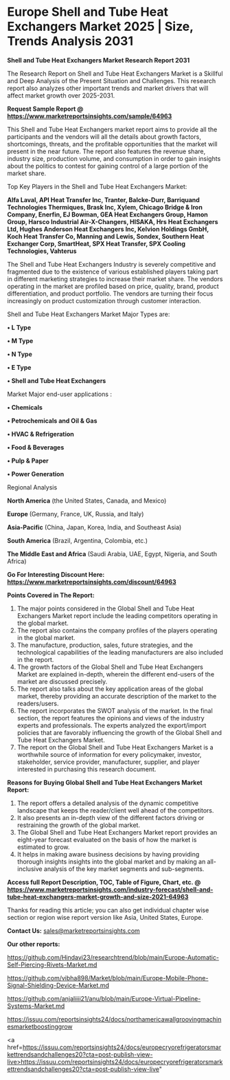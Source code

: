 # Europe Shell and Tube Heat Exchangers Market 2025 | Size, Trends Analysis 2031

<strong>Shell and Tube Heat Exchangers Market Research Report 2031</strong>

The Research Report on Shell and Tube Heat Exchangers Market is a Skillful and Deep Analysis of the Present Situation and Challenges. This research report also analyzes other important trends and market drivers that will affect market growth over 2025-2031.

<strong>Request Sample Report @ <a href=https://www.marketreportsinsights.com/sample/64963>https://www.marketreportsinsights.com/sample/64963</a></strong>

This Shell and Tube Heat Exchangers market report aims to provide all the participants and the vendors will all the details about growth factors, shortcomings, threats, and the profitable opportunities that the market will present in the near future. The report also features the revenue share, industry size, production volume, and consumption in order to gain insights about the politics to contest for gaining control of a large portion of the market share.

Top Key Players in the Shell and Tube Heat Exchangers Market:

<strong>Alfa Laval, API Heat Transfer Inc, Tranter, Balcke-Durr, Barriquand Technologies Thermiques, Brask Inc, Xylem, Chicago Bridge & Iron Company, Enerfin, EJ Bowman, GEA Heat Exchangers Group, Hamon Group, Harsco Industrial Air-X-Changers, HISAKA, Hrs Heat Exchangers Ltd, Hughes Anderson Heat Exchangers Inc, Kelvion Holdings GmbH, Koch Heat Transfer Co, Manning and Lewis, Sondex, Southern Heat Exchanger Corp, SmartHeat, SPX Heat Transfer, SPX Cooling Technologies, Vahterus</strong>

The Shell and Tube Heat Exchangers Industry is severely competitive and fragmented due to the existence of various established players taking part in different marketing strategies to increase their market share. The vendors operating in the market are profiled based on price, quality, brand, product differentiation, and product portfolio. The vendors are turning their focus increasingly on product customization through customer interaction.

Shell and Tube Heat Exchangers Market Major Types are:

<strong>• L Type

• M Type

• N Type

• E Type

• Shell and Tube Heat Exchangers</strong>

Market Major end-user applications :

<strong>• Chemicals

• Petrochemicals and Oil & Gas

• HVAC & Refrigeration

• Food & Beverages

• Pulp & Paper

• Power Generation</strong>

Regional Analysis

</u><strong><b>North America</b></strong> (the United States, Canada, and Mexico)

<strong><b>Europe </b></strong>(Germany, France, UK, Russia, and Italy)

<strong><b>Asia-Pacific</b></strong> (China, Japan, Korea, India, and Southeast Asia)

<strong><b>South America</b></strong> (Brazil, Argentina, Colombia, etc.)

<strong><b>The Middle East and Africa</b></strong> (Saudi Arabia, UAE, Egypt, Nigeria, and South Africa)

<strong>Go For Interesting Discount Here: <a href=https://www.marketreportsinsights.com/discount/64963>https://www.marketreportsinsights.com/discount/64963</a></strong>

<strong>Points Covered in The Report:</strong>
<ol>
  <li>The major points considered in the Global Shell and Tube Heat Exchangers Market report include the leading competitors operating in the global market.</li>
  <li>The report also contains the company profiles of the players operating in the global market.</li>
  <li>The manufacture, production, sales, future strategies, and the technological capabilities of the leading manufacturers are also included in the report.</li>
  <li>The growth factors of the Global Shell and Tube Heat Exchangers Market are explained in-depth, wherein the different end-users of the market are discussed precisely.</li>
  <li>The report also talks about the key application areas of the global market, thereby providing an accurate description of the market to the readers/users.</li>
  <li>The report incorporates the SWOT analysis of the market. In the final section, the report features the opinions and views of the industry experts and professionals. The experts analyzed the export/import policies that are favorably influencing the growth of the Global Shell and Tube Heat Exchangers Market.</li>
  <li>The report on the Global Shell and Tube Heat Exchangers Market is a worthwhile source of information for every policymaker, investor, stakeholder, service provider, manufacturer, supplier, and player interested in purchasing this research document.</li>
</ol>
<strong>Reasons for Buying Global Shell and Tube Heat Exchangers Market Report:</strong>

<ol>
  <li>The report offers a detailed analysis of the dynamic competitive landscape that keeps the reader/client well ahead of the competitors.</li>
  <li>It also presents an in-depth view of the different factors driving or restraining the growth of the global market.</li>
  <li>The Global Shell and Tube Heat Exchangers Market report provides an eight-year forecast evaluated on the basis of how the market is estimated to grow.</li>
  <li>It helps in making aware business decisions by having providing thorough insights insights into the global market and by making an all-inclusive analysis of the key market segments and sub-segments.</li>
</ol>
<strong>Access full Report Description, TOC, Table of Figure, Chart, etc. @ <a href=https://www.marketreportsinsights.com/industry-forecast/shell-and-tube-heat-exchangers-market-growth-and-size-2021-64963>https://www.marketreportsinsights.com/industry-forecast/shell-and-tube-heat-exchangers-market-growth-and-size-2021-64963</a></strong>


Thanks for reading this article; you can also get individual chapter wise section or region wise report version like Asia, United States, Europe.

<strong>Contact Us:</strong>
sales@marketreportsinsights.com

<strong>Our other reports:</strong>

<a href=https://github.com/Hindavi23/researchtrend/blob/main/Europe-Automatic-Self-Piercing-Rivets-Market.md>https://github.com/Hindavi23/researchtrend/blob/main/Europe-Automatic-Self-Piercing-Rivets-Market.md</a>

<a href=https://github.com/vibha898/Market/blob/main/Europe-Mobile-Phone-Signal-Shielding-Device-Market.md>https://github.com/vibha898/Market/blob/main/Europe-Mobile-Phone-Signal-Shielding-Device-Market.md</a>

<a href=https://github.com/anjaliiii21/anu/blob/main/Europe-Virtual-Pipeline-Systems-Market.md>https://github.com/anjaliiii21/anu/blob/main/Europe-Virtual-Pipeline-Systems-Market.md</a>

<a href=https://issuu.com/reportsinsights24/docs/northamericawallgroovingmachinesmarketboostinggrow>https://issuu.com/reportsinsights24/docs/northamericawallgroovingmachinesmarketboostinggrow</a>

<a href=https://issuu.com/reportsinsights24/docs/europecryorefrigeratorsmarkettrendsandchallenges20?cta=post-publish-view-live>https://issuu.com/reportsinsights24/docs/europecryorefrigeratorsmarkettrendsandchallenges20?cta=post-publish-view-live</a>"
